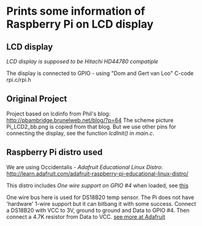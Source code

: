Prints some information of Raspberry Pi on LCD display
======================================================

LCD display
-----------
*LCD display is supposed to be Hitachi HD44780 compatiple*

The display is connected to GPIO -  using "Dom and Gert van Loo" C-code rpi.c/rpi.h

Original Project
----------------

Project based on lcdinfo from Phil's blog: http://pbambridge.brunelweb.net/blog/?p=64
The scheme picture Pi_LCD2_bb.png is copied from that blog.  But we use other pins 
for connecting the display, see the function *lcdInit()* in *main.c*.

Raspberry Pi distro used
------------------------

We are using Occidentalis - _Adafruit Educational Linux Distro_:
http://learn.adafruit.com/adafruit-raspberry-pi-educational-linux-distro/

This distro includes  _One wire support on GPIO #4_ when loaded,
see [this](https://github.com/FrankBuss/linux-1/commit/71871509238d3e7bce4a74cdf616c3f12542acaa)

One wire bus here is  used for DS18B20 temp sensor.
The Pi does not have 'hardware' 1-wire support but it can bitbang it with some success. 
Connect a DS18B20 with VCC to 3V, ground to ground and Data to GPIO #4. 
Then connect a 4.7K resistor from Data to VCC. [see more at Adafruit](http://learn.adafruit.com/adafruit-raspberry-pi-educational-linux-distro/occidentalis-v0-dot-1#one-wire-support)
